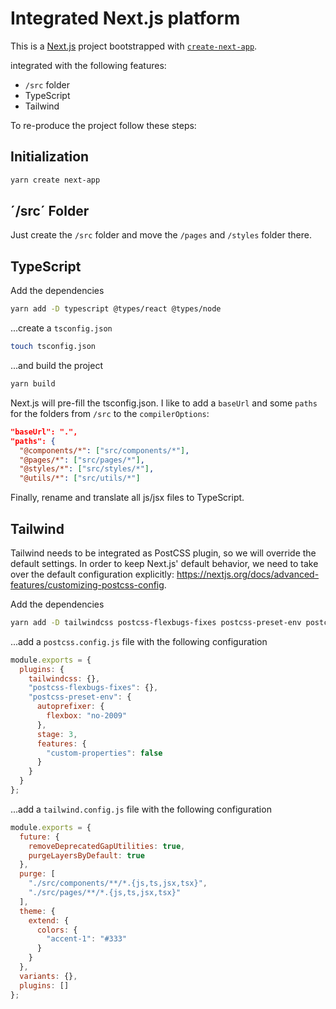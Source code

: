 # Integrated Next.js platform

This is a [Next.js](https://nextjs.org/) project bootstrapped with
[`create-next-app`](https://github.com/vercel/next.js/tree/canary/packages/create-next-app).

integrated with the following features:

- `/src` folder
- TypeScript
- Tailwind

To re-produce the project follow these steps:

## Initialization

```bash
yarn create next-app
```

## ´/src´ Folder

Just create the `/src` folder and move the `/pages` and `/styles` folder there.

## TypeScript

Add the dependencies

```bash
yarn add -D typescript @types/react @types/node
```

...create a `tsconfig.json`

```bash
touch tsconfig.json
```

...and build the project

```bash
yarn build
```

Next.js will pre-fill the tsconfig.json. I like to add a `baseUrl` and some `paths` for the folders from `/src` to the `compilerOptions`:

```json
"baseUrl": ".",
"paths": {
  "@components/*": ["src/components/*"],
  "@pages/*": ["src/pages/*"],
  "@styles/*": ["src/styles/*"],
  "@utils/*": ["src/utils/*"]
```

Finally, rename and translate all js/jsx files to TypeScript.

## Tailwind

Tailwind needs to be integrated as PostCSS plugin, so we will override the default settings. In order to keep Next.js' default behavior, we need to take over the default configuration explicitly: https://nextjs.org/docs/advanced-features/customizing-postcss-config.

Add the dependencies

```bash
yarn add -D tailwindcss postcss-flexbugs-fixes postcss-preset-env postcss-import autoprefixer
```

...add a `postcss.config.js` file with the following configuration

```javascript
module.exports = {
  plugins: {
    tailwindcss: {},
    "postcss-flexbugs-fixes": {},
    "postcss-preset-env": {
      autoprefixer: {
        flexbox: "no-2009"
      },
      stage: 3,
      features: {
        "custom-properties": false
      }
    }
  }
};
```

...add a `tailwind.config.js` file with the following configuration

```javascript
module.exports = {
  future: {
    removeDeprecatedGapUtilities: true,
    purgeLayersByDefault: true
  },
  purge: [
    "./src/components/**/*.{js,ts,jsx,tsx}",
    "./src/pages/**/*.{js,ts,jsx,tsx}"
  ],
  theme: {
    extend: {
      colors: {
        "accent-1": "#333"
      }
    }
  },
  variants: {},
  plugins: []
};
```
